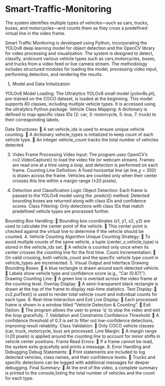 # Smart-Traffic-Monitoring
The system identifies multiple types of vehicles—such as cars, trucks, buses, and motorcycles—and counts them as they cross a predefined virtual line in the video frame.

Smart Traffic Monitoring is developed using Python, incorporating the YOLOv8 deep learning model for object detection and the OpenCV library for video processing and visualization. The system is designed to detect, classify, andcount various vehicle types such as  cars,motorcycles, buses, and trucks from a video feed or live camera stream. The methodology includes structured modules for loading the model, processing video input, performing detection, and rendering the results.
1. Model and Data Initialization

YOLOv8 Model Loading:
The Ultralytics YOLOv8 small model (yolov8s.pt), pre-trained on the COCO dataset, is loaded at the beginning. This model supports 80 classes, including multiple vehicle types. It is accessed using the ultralytics Python package.
Vehicle Class Mapping:
A dictionary is defined to map specific class IDs (2: car, 3: motorcycle, 5: bus, 7: truck) to their corresponding labels.

Data Structures:
 A set vehicle_ids is used to ensure unique vehicle counting.
 A dictionary vehicle_types is initialized to keep count of each vehicle type.
 An integer vehicle_count tracks the total number of vehicles detected.

3. Video Frame Processing
Video Input:
The program uses OpenCV’s cv2.VideoCapture() to load the video file (or webcam stream). Frames are read one at a time using a loop, and detection is performed on each frame.
Counting Line Definition:
A fixed horizontal line (at line_y = 300) is drawn across the frame. Vehicles are counted only when their center crosses this line within a margin range (±20 pixels).

5. Detection and Classification Logic
Object Detection:
Each frame is passed to the YOLOv8 model using the .predict() method. Detected bounding boxes are returned along with class IDs and confidence scores.
Class Filtering:
Only detections with class IDs that match predefined vehicle types are processed further.

Bounding Box Handling:
 Bounding box coordinates (x1, y1, x2, y2) are used to calculate the center point of the vehicle.
 This center point is checked against the virtual line to determine if the vehicle should be counted.
4. Vehicle Counting Algorithm
Unique Counting Strategy:
 To avoid multiple counts of the same vehicle, a tuple (center_x,vehicle_type) is stored in the vehicle_ids set.
 A vehicle is counted only once when its center crosses the counting line for the first time.
Count Incrementation:
 On valid crossing, both vehicle_count and the specific vehicle type count in vehicle_types are incremented.
5. Visual Output and Interface Drawing Bounding Boxes:
 A blue rectangle is drawn around each detected vehicle.
 Labels show vehicle type and confidence score (e.g., "Car
(0.87)"). Drawing Counting Line:
 A green line is overlaid across the video frame at the counting level. Overlay Display:
 A semi-transparent black rectangle is drawn at the top of the frame to display real-time statistics.
Text Display:
 cv2.putText() is used to render total vehicle count and individual counts
for each type.
6. Real-time Interaction and Exit Live Display:
 Each processed frame is shown in a window titled “Vehicle Detection & Counting”.
 Exit Option:
 The program allows the user to press 'q' to stop the video and exit the loop gracefully.
7. Validation and Constraints Confidence Threshold:
 A confidence threshold of 0.3 is set to filter out low-confidence detections, improving result reliability.
Class Validation:
 Only COCO vehicle classes (car, truck, motorcycle, bus) are processed. Line Margin:
 A margin range (±20 pixels) is applied around the counting line to account for minor shifts in vehicle center positions.
Frame Read Errors:
 If a frame cannot be read, the system exits gracefully and prints a message.
8. Error Handling and Debugging
Debug Statements:
 Print statements are included to log detected vehicles, class names, and their confidence levels.
 Trucks and specific detections can be logged with additional messages for deeper debugging.
Final Summary:
 At the end of the video, a complete summary is printed to the console,listing the total number of vehicles and the count for each type.

